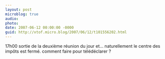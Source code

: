 ```yaml
---
layout: post
microblog: true
audio: 
photo: 
date: 2007-06-12 00:00:00 -0000
guid: http://xtof.micro.blog/2007/06/12/t101556202.html
---
```

17h00 sortie de la deuxième réunion du jour et... naturellement le centre des impôts est fermé. comment faire pour télédéclarer ?
